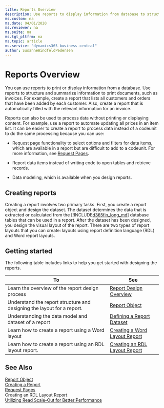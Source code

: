 ```yaml
---
title: Reports Overview
description: Use reports to display information from database to structure and summarize information and print documents, such as invoices. 
ms.custom: na
ms.date: 04/01/2020
ms.reviewer: na
ms.suite: na
ms.tgt_pltfrm: na
ms.topic: article
ms.service: "dynamics365-business-central"
author: SusanneWindfeldPedersen
---
```


# Reports Overview
You can use reports to print or display information from a database. Use reports to structure and summarize information to print documents, such as invoices. For example, create a report that lists all customers and orders that have been added by each customer. Also, create a report that is automatically filled with the relevant information for an invoice.  

Reports can also be used to process data without printing or displaying content. For example, use a report to automate updating all prices in an item list. It can be easier to create a report to process data instead of a codeunit to do the same processing because you can use:  

- Request page functionality to select options and filters for data items, which are available in a report but are difficult to add to a codeunit. For more information, see [Request Pages](devenv-request-pages.md). 

- Report data items instead of writing code to open tables and retrieve records.  

- Data modeling, which is available when you design reports. 

## Creating reports
Creating a report involves two primary tasks. First, you create a report object and design the dataset. The dataset determines the data that is extracted or calculated from the [!INCLUDE[d365fin_long_md](includes/d365fin_long_md.md)] database tables that can be used in a report. After the dataset has been designed, you design the visual layout of the report. There are two types of report layouts that you can create: layouts using report definition language (RDL) and Word report layouts. 

## Getting started
The following table includes links to help you get started with designing the reports.

|To      |See      | 
|--------|---------| 
|Learn the overview of the report design process|[Report Design Overview](devenv-report-design-overview.md)| 
|Understand the report structure and designing the layout for a report.|[Report Object](devenv-report-object.md)|
|Understanding the data model and dataset of a report|[Defining a Report Dataset](devenv-report-dataset.md)|  
|Learn how to create a report using a Word layout|[Creating a Word Layout Report](devenv-howto-report-layout.md)| 
|Learn how to create a report using an RDL layout report.|[Creating an RDL Layout Report](devenv-howto-rdl-report-layout.md)|
 

## See Also  
[Report Object](devenv-report-object.md)  
[Creating a Report](devenv-howto-report-layout.md)  
[Request Pages](devenv-request-pages.md)  
[Creating an RDL Layout Report](devenv-howto-rdl-report-layout.md)  
[Utilizing Read Scale-Out for Better Performance](../administration/database-read-scale-out-overview.md)  